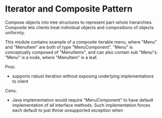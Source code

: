 # Iterator and Composite Pattern
Compose objects into tree structures to represent part-whole hierarchies. Composite lets clients
treat individual objects and compositions of objects uniformly. 

This module contains example of a composite iterable menu, where "Menu" and "MenuItem" are both
of type "MenuComponent". "Menu" is conceptually composed of "MenuItems", and can also contain sub
"Menu"s. "Menu" is a node, where "MenuItem" is a leaf.

Pros: 
- supports robust iteration without exposing underlying implementations to client

Cons:
- Java implementation would require "MenuComponent" to have default implementation of all
interface methods. Such implementation forces each default to just throw unsupported exception when